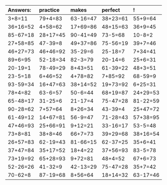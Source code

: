 | Answers: | practice | makes | perfect | ! |
| :--- | :--- | :--- | :--- | :--- |
| 3+8=11 | 79+4=83 | 63-16=47 | 38+23=61 | 55+9=64 | 
| 36+16=52 | 4+58=62 | 17+69=86 | 48+15=63 | 36+9=45 | 
| 85-67=18 | 28+17=45 | 90-41=49 | 73-5=68 | 10-8=2 | 
| 27+58=85 | 47-39=8 | 49+37=86 | 75-56=19 | 39+7=46 | 
| 46+27=73 | 46+46=92 | 35-29=6 | 25-18=7 | 7+34=41 | 
| 89+6=95 | 52-18=34 | 82-3=79 | 20-14=6 | 25+6=31 | 
| 20-19=1 | 78-49=29 | 8+43=51 | 61-39=22 | 48+3=51 | 
| 23-5=18 | 6+46=52 | 4+78=82 | 7+85=92 | 68-59=9 | 
| 93-59=34 | 16+47=63 | 38+14=52 | 19+73=92 | 6+25=31 | 
| 78+4=82 | 63-6=57 | 50-6=44 | 68+19=87 | 24+29=53 | 
| 65-48=17 | 31-25=6 | 21-17=4 | 75-47=28 | 81-22=59 | 
| 90-28=62 | 7+57=64 | 8+26=34 | 43-39=4 | 25+47=72 | 
| 61-49=12 | 14+67=81 | 56-9=47 | 71-28=43 | 57+38=95 | 
| 47+46=93 | 25+66=91 | 9+12=21 | 33-16=17 | 53-5=48 | 
| 73+8=81 | 38+8=46 | 66+7=73 | 39+29=68 | 38+16=54 | 
| 26+57=83 | 62-19=43 | 81-66=15 | 62-37=25 | 35+6=41 | 
| 37+47=84 | 35+17=52 | 18+4=22 | 37+56=93 | 83-5=78 | 
| 73+19=92 | 65+28=93 | 9+72=81 | 48+4=52 | 67+6=73 | 
| 52-26=26 | 41-32=9 | 42-13=29 | 75-47=28 | 35+7=42 | 
| 70-62=8 | 87-19=68 | 8+56=64 | 18+14=32 | 63-17=46 | 
